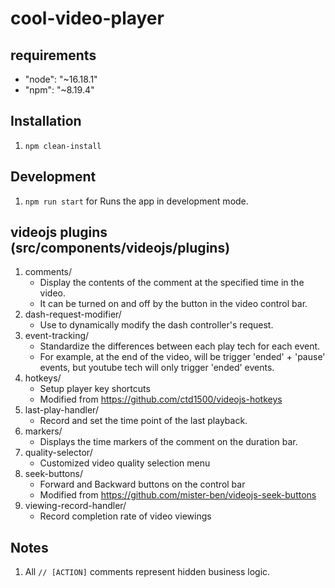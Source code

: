 # cool-video-player

## requirements

- "node": "~16.18.1"
- "npm": "~8.19.4"

## Installation

1. `npm clean-install`

## Development

1. `npm run start` for Runs the app in development mode.

## videojs plugins (src/components/videojs/plugins)

1. comments/
    * Display the contents of the comment at the specified time in the video.
    * It can be turned on and off by the button in the video control bar.
1. dash-request-modifier/
    * Use to dynamically modify the dash controller's request.
1. event-tracking/
    * Standardize the differences between each play tech for each event.
    * For example, at the end of the video, will be trigger 'ended' + 'pause' events, but youtube tech will only trigger 'ended' events.
1. hotkeys/
    * Setup player key shortcuts
    * Modified from https://github.com/ctd1500/videojs-hotkeys 
1. last-play-handler/
    * Record and set the time point of the last playback.
1. markers/
    * Displays the time markers of the comment on the duration bar.
1. quality-selector/
    * Customized video quality selection menu
1. seek-buttons/
    * Forward and Backward buttons on the control bar
    * Modified from https://github.com/mister-ben/videojs-seek-buttons
1. viewing-record-handler/
    * Record completion rate of video viewings

## Notes

1. All `// [ACTION]` comments represent hidden business logic.
